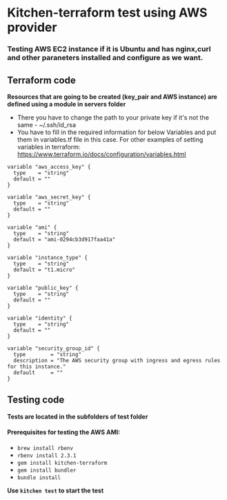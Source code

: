 # Kitchen-terraform test using AWS provider

### Testing AWS EC2 instance if it is Ubuntu and has nginx,curl and other paraneters installed and configure as we want.


## Terraform code

**Resources that are going to be created (key_pair and AWS instance) are defined using a module in servers folder**

- There you have to change the path to your private key if it's not the same - ~/.ssh/id_rsa
- You have to fill in the required information for below Variables and put them in variables.tf file in this case.
  For other examples of setting variables in terraform: https://www.terraform.io/docs/configuration/variables.html


```
variable "aws_access_key" {
  type    = "string"
  default = ""
}

variable "aws_secret_key" {
  type    = "string"
  default = ""
}

variable "ami" {
  type    = "string"
  default = "ami-0294cb3d917faa41a"
}

variable "instance_type" {
  type    = "string"
  default = "t1.micro"
}

variable "public_key" {
  type    = "string"
  default = ""
}

variable "identity" {
  type    = "string"
  default = ""
}

variable "security_group_id" {
  type        = "string"
  description = "The AWS security group with ingress and egress rules for this instance."
  default     = ""
}
```
## Testing code

**Tests are located in the subfolders of test folder**

#### Prerequisites for testing the AWS AMI:
  -  `brew install rbenv`
  -  `rbenv install 2.3.1`
  -  `gem install kitchen-terraform`
  -  `gem install bundler`
  -  `bundle install`
  
**Use `kitchen test` to start the test**

